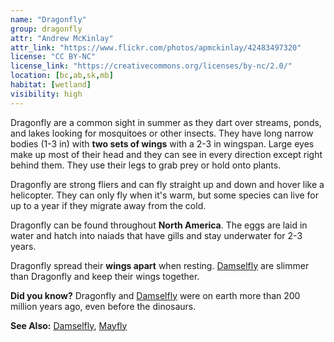 ```yaml
---
name: "Dragonfly"
group: dragonfly
attr: "Andrew McKinlay"
attr_link: "https://www.flickr.com/photos/apmckinlay/42483497320"
license: "CC BY-NC"
license_link: "https://creativecommons.org/licenses/by-nc/2.0/"
location: [bc,ab,sk,mb]
habitat: [wetland]
visibility: high
---
```

Dragonfly are a common sight in summer as they dart over streams, ponds, and lakes looking for mosquitoes or other insects. They have long narrow bodies (1-3 in) with **two sets of wings** with a 2-3 in wingspan. Large eyes make up most of their head and they can see in every direction except right behind them. They use their legs to grab prey or hold onto plants.

Dragonfly are strong fliers and can fly straight up and down and hover like a helicopter. They can only fly when it's warm, but some species can live for up to a year if they migrate away from the cold.

Dragonfly can be found throughout **North America**. The eggs are laid in water and hatch into naiads that have gills and stay underwater for 2-3 years.

Dragonfly spread their **wings apart** when resting. [Damselfly](/insects/damselfly/) are slimmer than Dragonfly and keep their wings together.

**Did you know?** Dragonfly and [Damselfly](/insects/damselfly/) were on earth more than 200 million years ago, even before the dinosaurs.

<!-- generated, do not edit -->
**See Also:**
[Damselfly](/insects/damselfly/),
[Mayfly](/insects/mayfly/)
